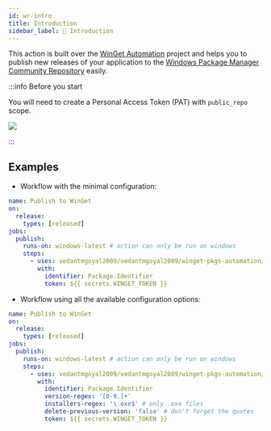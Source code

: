 ```yaml
---
id: wr-intro
title: Introduction
sidebar_label: 👋 Introduction
---
```


This action is built over the [WinGet Automation][winget-pkgs-automation] project and helps you to publish new releases of your application to the [Windows Package Manager Community Repository][winget-pkgs-repo] easily.

:::info Before you start

You will need to create a Personal Access Token (PAT) with `public_repo` scope.

<img src="/img/pat-scope.jpg" />

:::

## Examples

- Workflow with the minimal configuration:

```yaml
name: Publish to WinGet
on:
  release:
    types: [released]
jobs:
  publish:
    runs-on: windows-latest # action can only be run on windows
    steps:
      - uses: vedantmgoyal2009/vedantmgoyal2009/winget-pkgs-automation/releaser-action@v1.0.0
        with:
          identifier: Package.Identifier
          token: ${{ secrets.WINGET_TOKEN }}
```

- Workflow using all the available configuration options:

```yaml
name: Publish to WinGet
on:
  release:
    types: [released]
jobs:
  publish:
    runs-on: windows-latest # action can only be run on windows
    steps:
      - uses: vedantmgoyal2009/vedantmgoyal2009/winget-pkgs-automation/releaser-action@v1.0.0
        with:
          identifier: Package.Identifier
          version-regex: '[0-9.]+'
          installers-regex: '\.exe$' # only .exe files
          delete-previous-version: 'false' # don't forget the quotes
          token: ${{ secrets.WINGET_TOKEN }}
```

[winget-pkgs-automation]: https://bittu.eu.org/docs/wpa-intro
[winget-pkgs-repo]: https://github.com/microsoft/winget-pkgs
